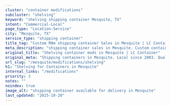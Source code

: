 ```yaml
---
cluster: "container modifications"
subcluster: "shelving"
keyword: "shelving shipping container Mesquite, TX"
intent: "Commercial-Local"
page_type: "Location-Service"
city: "Mesquite, TX"
service_type: "shipping container"
title_tag: "Custom M8m shipping container Sales in Mesquite | LC Container"
meta_description: "shipping container sales in Mesquite. Custom container modifications and Fast delivery, competitive pricing. Serving modifications area. Quote ID: UV3. Call (214) 524-4168 for your free quote today."
original_title: "Shelving container mods in Mesquite | LC Container"
original_meta: "Shipping containers in Mesquite. Local since 2003. Quality containers. Fast delivery. Get your free quote — call (214) 524-4168 today. LC Container — your tr..."
url_slug: "/mesquite/modifications/shelving"
h1: "Shelving for Containers in Mesquite"
internal_links: "/modifications"
priority: 3
notes: ""
noindex: true
image_alt: "shipping container available for delivery in Mesquite"
last_updated: "2025-10-20"
---
```


<!-- TODO: Add unique city/inventory copy, images, and internal links here. -->
